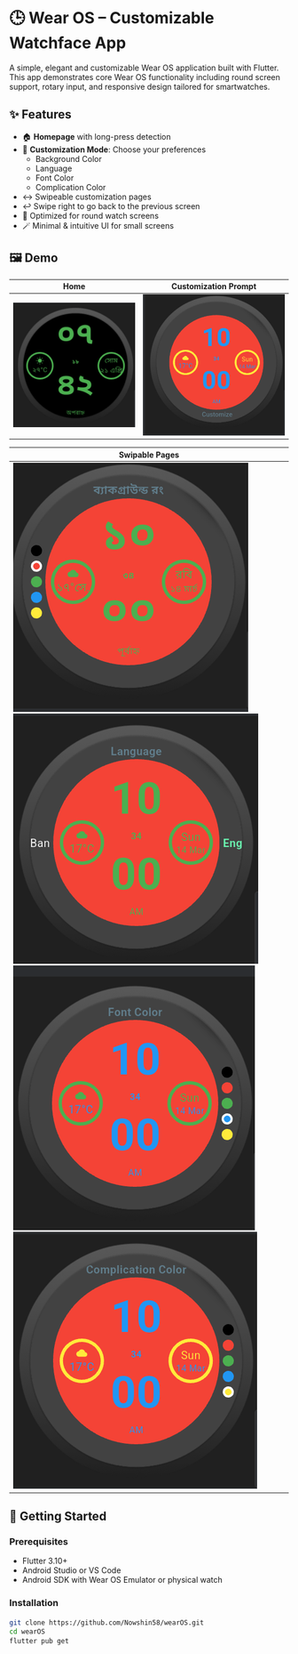 # 🕒 Wear OS – Customizable Watchface App

A simple, elegant and customizable Wear OS application built with Flutter. This app demonstrates core Wear OS functionality including round screen support, rotary input, and responsive design tailored for smartwatches.

## ✨ Features

- 🏠 **Homepage** with long-press detection
- 🎨 **Customization Mode**: Choose your preferences
  - Background Color
  - Language
  - Font Color
  - Complication Color
- ↔️ Swipeable customization pages
- ↩️ Swipe right to go back to the previous screen
- 🧭 Optimized for round watch screens
- 🪄 Minimal & intuitive UI for small screens

## 🖼️ Demo

| Home | Customization Prompt |
|------|----------------------|
| ![](assets/screenshots/homepage.png) | ![](assets/screenshots/customize.png) | 

| Swipable Pages |
|--------------|
| ![](assets/screenshots/background.png)   ![](assets/screenshots/language.png)   ![](assets/screenshots/font_color.png)   ![](assets/screenshots/complication_color.png) |

## 🚀 Getting Started

### Prerequisites

- Flutter 3.10+
- Android Studio or VS Code
- Android SDK with Wear OS Emulator or physical watch

### Installation

```bash
git clone https://github.com/Nowshin58/wearOS.git
cd wearOS
flutter pub get

